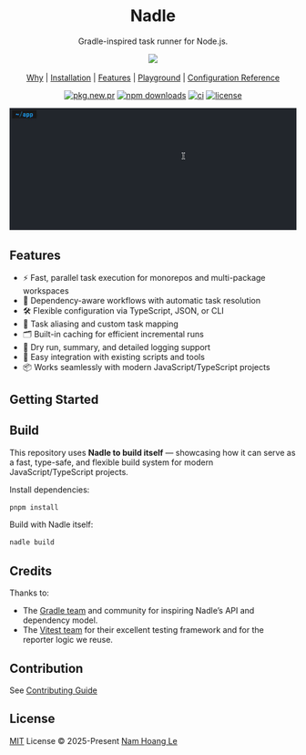 <h1 align="center">
Nadle
</h1>
<p align="center">
Gradle-inspired task runner for Node.js.
<p>
<p align="center">
  <a href="https://www.npmjs.com/package/nadle"><img src="https://img.shields.io/npm/v/nadle?color=3B7FC4&label="></a>
<p>

<p align="center">
<a href="https://www.nadle.dev/docs/why-nadle">Why</a> |
<a href="https://www.nadle.dev/docs/getting-started/installation">Installation</a> |
<a href="https://www.nadle.dev/docs/getting-started/features">Features</a> |
<a href="https://www.nadle.dev/docs/getting-started/playground">Playground</a> |
<a href="https://www.nadle.dev/docs/config-reference">Configuration Reference</a>
</p>

<p align="center">
<a href="https://pkg.pr.new/~/nadlejs/nadle"><img alt="pkg.new.pr" src="https://pkg.pr.new/badge/nadlejs/nadle?style=flat&color=3B7FC4"></a>
<a href="https://npmjs.com/package/nadle"><img src="https://img.shields.io/npm/dm/nadle?style=flat&colorA=17334F&colorB=3B7FC4" alt="npm downloads"></a>
<a href="https://github.com/nadlejs/nadle/actions/workflows/ci.yml"><img alt="ci" src="https://img.shields.io/github/actions/workflow/status/nadlejs/nadle/ci.yml?branch=main&label=CI&labelColor=17334F&color=3B7FC4"></a>
<a href="https://github.com/nadlejs/nadle/blob/main/LICENSE"><img alt="license" src="https://img.shields.io/github/license/nadlejs/nadle?labelColor=17334F&color=3B7FC4"></a>
</p>

![Demo](https://raw.githubusercontent.com/nadlejs/nadle/main/.assets/demo.gif)

## Features

- ⚡ Fast, parallel task execution for monorepos and multi-package workspaces
- 🧩 Dependency-aware workflows with automatic task resolution
- 🛠️ Flexible configuration via TypeScript, JSON, or CLI
- 🔄 Task aliasing and custom task mapping
- 🗂️ Built-in caching for efficient incremental runs
- 📝 Dry run, summary, and detailed logging support
- 🧪 Easy integration with existing scripts and tools
- 📦 Works seamlessly with modern JavaScript/TypeScript projects

## Getting Started

## Build

This repository uses **Nadle to build itself** — showcasing how it can serve as a fast, type-safe, and flexible build system for modern JavaScript/TypeScript projects.

Install dependencies:

```bash
pnpm install
```

Build with Nadle itself:

```bash
nadle build
```

## Credits

Thanks to:

- The [Gradle team](https://gradle.org/) and community for inspiring Nadle’s API and dependency model.
- The [Vitest team](https://vitest.dev/) for their excellent testing framework and for the reporter logic we reuse.

## Contribution

See [Contributing Guide](https://github.com/nadlejs/nadle/blob/main/CONTRIBUTING.md)

## License

[MIT](./LICENSE) License © 2025-Present [Nam Hoang Le](https://github.com/nam-hle)
